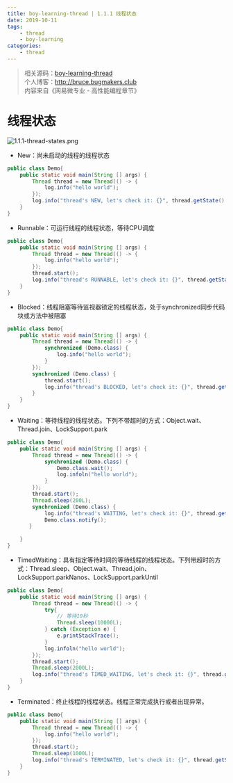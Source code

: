 ```yaml
---
title: boy-learning-thread | 1.1.1 线程状态
date: 2019-10-11
tags: 
    - thread
    - boy-learning
categories: 
    - thread
---
```

<!-- more -->
> 相关源码：[boy-learning-thread](https://github.com/BruceOuyang/boy-learning-thread)   
> 个人博客：http://bruce.bugmakers.club  
> 内容来自《网易微专业 - 高性能编程章节》

# 线程状态

![1.1.1-thread-states.png](https://upload-images.jianshu.io/upload_images/5792176-0f147c0603468f74.png?imageMogr2/auto-orient/strip%7CimageView2/2/w/1240)

* New：尚未启动的线程的线程状态
```java
public class Demo{
    public static void main(String [] args) {
        Thread thread = new Thread(() -> {
            log.info("hello world");
        });
        log.info("thread's NEW, let's check it: {}", thread.getState().toString());     
    }
}
```

* Runnable：可运行线程的线程状态，等待CPU调度
```java
public class Demo{
    public static void main(String [] args) {
        Thread thread = new Thread(() -> {
            log.info("hello world");
        });
        thread.start();
        log.info("thread's RUNNABLE, let's check it: {}", thread.getState().toString());     
    }
}
```

* Blocked：线程阻塞等待监视器锁定的线程状态，处于synchronized同步代码块或方法中被阻塞
```java
public class Demo{
    public static void main(String [] args) {
        Thread thread = new Thread(() -> {
            synchronized (Demo.class) {
                log.info("hello world");
            }
        });
        synchronized (Demo.class) {
            thread.start();
            log.info("thread's BLOCKED, let's check it: {}", thread.getState().toString());     
        }
    }
}
```

* Waiting：等待线程的线程状态。下列不带超时的方式：Object.wait、Thread.join、LockSupport.park
```java
public class Demo{
    public static void main(String [] args) {
        Thread thread = new Thread(() -> {
            synchronized (Demo.class) {
                Demo.class.wait();
                log.infoln("hello world");
            }
        });
        thread.start();
        Thread.sleep(200L);
        synchronized (Demo.class) {
            log.info("thread's WAITING, let's check it: {}", thread.getState().toString());
            Demo.class.notify();
       }
        
    }
}
```

* TimedWaiting：具有指定等待时间的等待线程的线程状态。下列带超时的方式：Thread.sleep、Object.wait、Thread.join、LockSupport.parkNanos、LockSupport.parkUntil
```java
public class Demo{
    public static void main(String [] args) {
        Thread thread = new Thread(() -> {
            try{
                // 等待10秒
                Thread.sleep(10000L);
            } catch (Exception e) {
                e.printStackTrace();
            }
            log.infoln("hello world");
        });
        thread.start();
        Thread.sleep(2000L);
        log.info("thread's TIMED_WAITING, let's check it: {}", thread.getState().toString());
    }
}
```

* Terminated：终止线程的线程状态。线程正常完成执行或者出现异常。
```java
public class Demo{
    public static void main(String [] args) {
        Thread thread = new Thread(() -> {
            log.info("hello world");
        });
        thread.start();
        Thread.sleep(1000L);
        log.info("thread's TERMINATED, let's check it: {}", thread.getState().toString());     
    }
}
```
